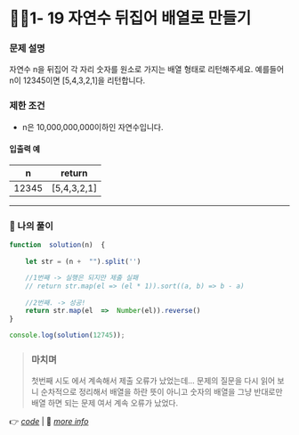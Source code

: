 
# 👩‍💻1- 19 자연수 뒤집어 배열로 만들기
### 문제 설명

자연수 n을 뒤집어 각 자리 숫자를 원소로 가지는 배열 형태로 리턴해주세요. 예를들어 n이 12345이면 [5,4,3,2,1]을 리턴합니다.

### 제한 조건

-   n은 10,000,000,000이하인 자연수입니다.

#### 입출력 예
| n |return  |
|--|--|
| 12345 | [5,4,3,2,1] |


---
### 👤 나의 풀이
```js
function  solution(n)  {
	
	let str = (n +  "").split('')

	//1번째 -> 실행은 되지만 제출 실패
	// return str.map(el => (el * 1)).sort((a, b) => b - a)
	 
	//2번째. -> 성공!
	return str.map(el  =>  Number(el)).reverse()
}

console.log(solution(12745));
```
> ### 마치며
> 첫번째 시도 에서 계속해서 제출 오류가 났었는데... 문제의 질문을  다시 읽어 보니 순차적으로 정리해서 배열을 하란 뜻이 아니고 숫자의 배열을 그냥 반대로만 배열 하면 되는 문제 여서 계속 오류가 났었다.


👉 [*code*](https://github.com/gay0ung/Algorithm/blob/master/PROGRAMMERS/LEVEL_01/%E2%9C%A8%20code-re/19_%EC%9E%90%EC%97%B0%EC%88%98%20%EB%92%A4%EC%A7%91%EC%96%B4%20%EB%B0%B0%EC%97%B4%EB%A1%9C%20%EB%A7%8C%EB%93%A4%EA%B8%B0.html) | 📝 [*more info*](https://github.com/gay0ung/TIL/blob/master/2020/09_SEPTEMBER/0927.md)



